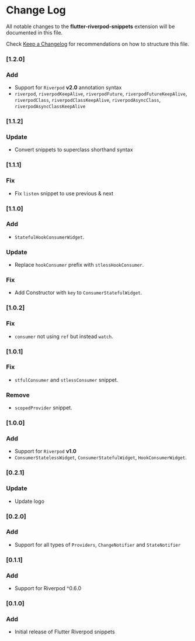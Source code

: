 # Change Log

All notable changes to the **flutter-riverpod-snippets** extension will be documented in this file.

Check [Keep a Changelog](http://keepachangelog.com/) for recommendations on how to structure this file.
### [1.2.0]

### Add
- Support for `Riverpod` **v2.0** annotation syntax
- `riverpod`, `riverpodKeepAlive`, `riverpodFuture`, `riverpodFutureKeepAlive`, `riverpodClass`, `riverpodClassKeepAlive`, `riverpodAsyncClass`, `riverpodAsyncClassKeepAlive`

### [1.1.2]

### Update

- Convert snippets to superclass shorthand syntax

### [1.1.1]

### Fix

- Fix `listen` snippet to use previous & next

### [1.1.0]

### Add

- `StatefulHookConsumerWidget`.

### Update

- Replace `hookConsumer` prefix with `stlessHookConsumer`.

### Fix

- Add Constructor with `key` to `ConsumerStatefulWidget`.

### [1.0.2]

### Fix

- `consumer` not using `ref` but instead `watch`.

### [1.0.1]

### Fix

- `stfulConsumer` and `stlessConsumer` snippet.

### Remove

- `scopedProvider` snippet.

### [1.0.0]

### Add

- Support for `Riverpod` **v1.0**
- `ConsumerStatelessWidget`, `ConsumerStatefulWidget`, `HookConsumerWidget`.

### [0.2.1]

### Update

- Update logo

### [0.2.0]

### Add

- Support for all types of `Providers`, `ChangeNotifier` and `StateNotifier`

### [0.1.1]

### Add

- Support for Riverpod ^0.6.0

### [0.1.0]

### Add

- Initial release of Flutter Riverpod snippets
